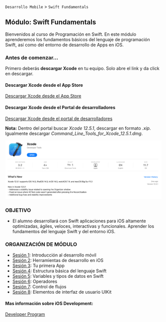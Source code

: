 `Desarrollo Mobile` > `Swift Fundamentals`

## Módulo: Swift Fundamentals

Bienvenidos al curso de Programación en Swift.
En este módulo aprenderemos los fundamentos básicos del lenguaje de programación Swift, así como del entorno de desarrollo de Apps en iOS.

### Antes de comenzar...

Primero deberás **descargar Xcode** en tu equipo. Solo abre el link y da click en descargar.

#### Descargar Xcode desde el App Store

[Descargar Xcode desde el App Store](https://apps.apple.com/mx/app/xcode/id497799835?l=en&mt=12)


#### Descargar Xcode desde el Portal de desarrolladores

[Descargar Xcode desde el portal de desarrolladores](https://developer.apple.com/download/more/)

**Nota:** Dentro del portal buscar *Xcode 12.5.1*, descargar en formato *.xip*. 
Igualmente descargar *Command_Line_Tools_for_Xcode_12.5.1.dmg*.

![](1.png)

### OBJETIVO 

 - El alumno desarrollará con Swift aplicaciones para iOS altamente optimizadas, ágiles, veloces, interactivas y funcionales. Aprender los fundamentos del lenguaje Swift y del entorno iOS.


### ORGANIZACIÓN DE MÓDULO 
 
 - [Sesión 1](https://github.com/beduExpert/A1-Swift-Fundamentals/tree/master/Sesion-01): Introducción al desarrollo móvil 
 - [Sesión 2](https://github.com/beduExpert/A1-Swift-Fundamentals/tree/master/Sesion-02): Herramientas de desarrollo en iOS 
 - [Sesión 3](https://github.com/beduExpert/A1-Swift-Fundamentals/tree/master/Sesion-03): Tu primera App
 - [Sesión 4](https://github.com/beduExpert/A1-Swift-Fundamentals/tree/master/Sesion-04): Estructura básica del lenguaje Swift
 - [Sesión 5](https://github.com/beduExpert/A1-Swift-Fundamentals/tree/master/Sesion-05): Variables y tipos de datos en Swift
 - [Sesión 6](https://github.com/beduExpert/A1-Swift-Fundamentals/tree/master/Sesion-06): Operadores
 - [Sesión 7](https://github.com/beduExpert/A1-Swift-Fundamentals/tree/master/Sesion-07): Control de flujos
 - [Sesión 8](https://github.com/beduExpert/A1-Swift-Fundamentals/tree/master/Sesion-08): Elementos de interfaz de usuario UIKit



#### Mas información sobre iOS Development: 

[Developer Program](https://developer.apple.com/programs/)

